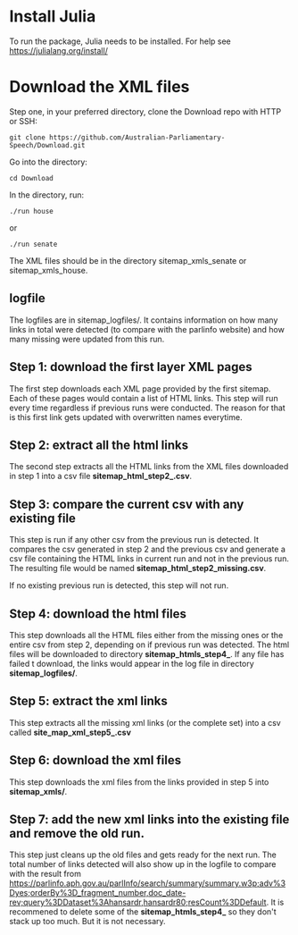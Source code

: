 # Install Julia

To run the package, Julia needs to be installed. For help see https://julialang.org/install/

# Download the XML files

Step one, in your preferred directory, clone the Download repo with HTTP or SSH:
```
git clone https://github.com/Australian-Parliamentary-Speech/Download.git
```

Go into the directory:
```
cd Download
```

In the directory, run:
```
./run house
```
or
```
./run senate
```

The XML files should be in the directory sitemap\_xmls\_senate or sitemap\_xmls\_house.

## logfile
The logfiles are in sitemap\_logfiles/. It contains information on how many links in total were detected (to compare with the parlinfo website) and how many missing were updated from this run.


## Step 1: download the first layer XML pages 

The first step downloads each XML page provided by the first sitemap. Each of these pages would contain a list of HTML links. This step will run every time regardless if previous runs were conducted. The reason for that is this first link gets updated with overwritten names everytime. 

## Step 2: extract all the html links

The second step extracts all the HTML links from the XML files downloaded in step 1 into a csv file **sitemap\_html\_step2_<dateofcreation>.csv**.

## Step 3: compare the current csv with any existing file

This step is run if any other csv from the previous run is detected. It compares the csv generated in step 2 and the previous csv and generate a csv file containing the HTML links in current run and not in the previous run. The resulting file would be named **sitemap\_html\_step2\_missing.csv**.

If no existing previous run is detected, this step will not run.

## Step 4: download the html files

This step downloads all the HTML files either from the missing ones or the entire csv from step 2, depending on if previous run was detected. The html files will be downloaded to directory **sitemap\_htmls\_step4\_<dateofcreation>**. If any file has failed t download, the links would appear in the log file in directory **sitemap\_logfiles/**.

## Step 5: extract the xml links 

This step extracts all the missing xml links (or the complete set) into a csv called **site\_map\_xml\_step5\_<dateofcreation>.csv**

## Step 6: download the xml files

This step downloads the xml files from the links provided in step 5 into **sitemap\_xmls/**.

## Step 7: add the new xml links into the existing file and remove the old run.

This step just cleans up the old files and gets ready for the next run. The total number of links detected will also show up in the logfile to compare with the result from <https://parlinfo.aph.gov.au/parlInfo/search/summary/summary.w3p;adv%3Dyes;orderBy%3D_fragment_number,doc_date-rev;query%3DDataset%3Ahansardr,hansardr80;resCount%3DDefault>. It is recommened to delete some of the **sitemap\_htmls\_step4\_<dateofcreation>** so they don't stack up too much. But it is not necessary. 






